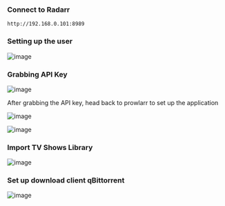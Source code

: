 ### Connect to Radarr
```
http://192.168.0.101:8989
```

### Setting up the user

![image](https://github.com/user-attachments/assets/b4646207-46c1-4566-ae94-51a202a94c26)

### Grabbing API Key

![image](https://github.com/user-attachments/assets/8f24c3bb-6e64-4522-9c52-a96426322426)

After grabbing the API key, head back to prowlarr to set up the application

![image](https://github.com/user-attachments/assets/7fcb29c7-2068-46b9-966b-6c4077794f67)

![image](https://github.com/user-attachments/assets/5af8571a-101f-421f-8b3f-97e5f9dcb182)

### Import TV Shows Library

![image](https://github.com/user-attachments/assets/1263f416-28cf-45f6-91e1-2fccd76eef3e)

### Set up download client qBittorrent

![image](https://github.com/user-attachments/assets/e317e520-bfe7-4e01-ac1a-b734d332b17e)
